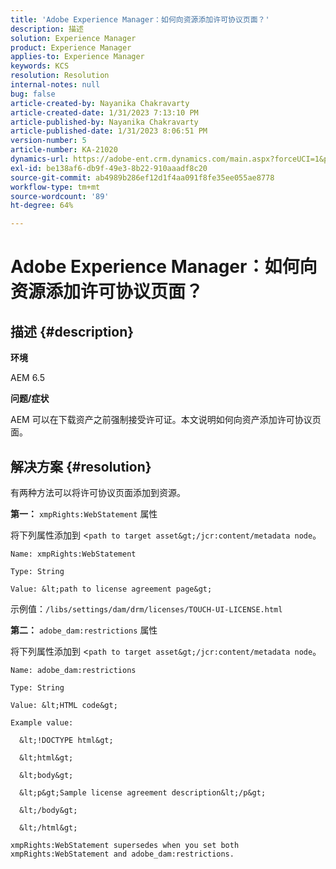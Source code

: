 ```yaml
---
title: 'Adobe Experience Manager：如何向资源添加许可协议页面？'
description: 描述
solution: Experience Manager
product: Experience Manager
applies-to: Experience Manager
keywords: KCS
resolution: Resolution
internal-notes: null
bug: false
article-created-by: Nayanika Chakravarty
article-created-date: 1/31/2023 7:13:10 PM
article-published-by: Nayanika Chakravarty
article-published-date: 1/31/2023 8:06:51 PM
version-number: 5
article-number: KA-21020
dynamics-url: https://adobe-ent.crm.dynamics.com/main.aspx?forceUCI=1&pagetype=entityrecord&etn=knowledgearticle&id=dc6fd048-9ba1-ed11-aad1-6045bd0063aa
exl-id: be138af6-db9f-49e3-8b22-910aaadf8c20
source-git-commit: ab4989b286ef12d1f4aa091f8fe35ee055ae8778
workflow-type: tm+mt
source-wordcount: '89'
ht-degree: 64%

---
```


# Adobe Experience Manager：如何向资源添加许可协议页面？

## 描述 {#description}


<b>环境</b>

AEM 6.5

<b>问题/症状</b>

AEM 可以在下载资产之前强制接受许可证。本文说明如何向资产添加许可协议页面。


## 解决方案 {#resolution}


有两种方法可以将许可协议页面添加到资源。

<b>第一：</b> `xmpRights:WebStatement` 属性

将下列属性添加到 &lt;`path to target asset&gt;/jcr:content/metadata node`。


```
Name: xmpRights:WebStatement

Type: String

Value: &lt;path to license agreement page&gt;
```


示例值：`/libs/settings/dam/drm/licenses/TOUCH-UI-LICENSE.html`

<b>第二：</b> `adobe_dam:restrictions` 属性

将下列属性添加到 &lt;`path to target asset&gt;/jcr:content/metadata node`。


```
Name: adobe_dam:restrictions

Type: String

Value: &lt;HTML code&gt;
```



```
Example value:

  &lt;!DOCTYPE html&gt;

  &lt;html&gt;

  &lt;body&gt;

  &lt;p&gt;Sample license agreement description&lt;/p&gt;

  &lt;/body&gt;

  &lt;/html&gt; 

xmpRights:WebStatement supersedes when you set both xmpRights:WebStatement and adobe_dam:restrictions.
```
